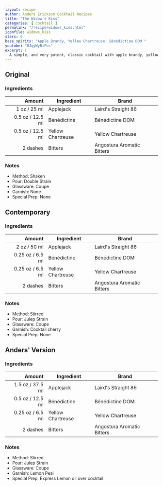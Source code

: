 ```yaml
---
layout: recipe
author: Anders Erickson Cocktail Recipes
title: "The Widow's Kiss"
categories: [ cocktail ]
permalink: "/recipe/widows_kiss.html"
iconfile: widows_kiss
stars: 0
base_spirits: "Apple Brandy, Yellow Chartreuse, Bénédictine DOM "
youtube: "0JqyWyBiFus"
excerpt: |
  A simple, and very potent, classic cocktail with apple brandy, yellow Chartreuse and Benedictine.
---
```


<div class="subrecipe" markdown="1">

## Original

### Ingredients

|   Amount | Ingredient        | Brand                      |
| -------: | ----------------- | -------------------------- |
|     1 oz / 25 ml | Applejack         | Laird's Straight 86        |
|   0.5 oz / 12.5 ml | Bénédictine       | Bénédictine DOM            |
|   0.5 oz / 12.5 ml | Yellow Chartreuse | Yellow Chartreuse          |
| 2 dashes | Bitters           | Angostura Aromatic Bitters |

### Notes

- Method: Shaken
- Pour: Double Strain
- Glassware: Coupe
- Garnish: None
- Special Prep: None

</div>
<div class="subrecipe" markdown="1">

## Contemporary

### Ingredients

|   Amount | Ingredient        | Brand                      |
| -------: | ----------------- | -------------------------- |
|     2 oz / 50 ml | Applejack         | Laird's Straight 86        |
|  0.25 oz / 6.5 ml | Bénédictine       | Bénédictine DOM            |
|  0.25 oz / 6.5 ml | Yellow Chartreuse | Yellow Chartreuse          |
| 2 dashes | Bitters           | Angostura Aromatic Bitters |

### Notes

- Method: Stirred
- Pour: Julep Strain
- Glassware: Coupe
- Garnish: Cocktail cherry
- Special Prep: None

</div>
<div class="subrecipe" markdown="1">

## Anders' Version

### Ingredients

|   Amount | Ingredient        | Brand                      |
| -------: | ----------------- | -------------------------- |
|   1.5 oz / 37.5 ml | Applejack         | Laird's Straight 86        |
|   0.5 oz / 12.5 ml | Bénédictine       | Bénédictine DOM            |
|  0.25 oz / 6.5 ml | Yellow Chartreuse | Yellow Chartreuse          |
| 2 dashes | Bitters           | Angostura Aromatic Bitters |

### Notes

- Method: Stirred
- Pour: Julep Strain
- Glassware: Coupe
- Garnish: Lemon Peal
- Special Prep: Express Lemon oil over cocktail

</div>
